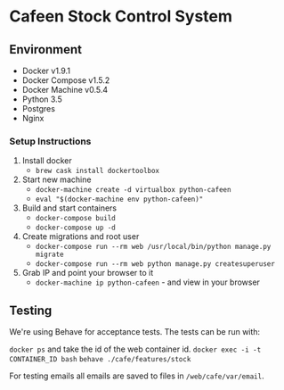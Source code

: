 # Cafeen Stock Control System

## Environment
- Docker v1.9.1
- Docker Compose v1.5.2
- Docker Machine v0.5.4
- Python 3.5
- Postgres
- Nginx

### Setup Instructions

1. Install docker
	- `brew cask install dockertoolbox`
2. Start new machine
	- `docker-machine create -d virtualbox python-cafeen`
	- `eval "$(docker-machine env python-cafeen)"`
3. Build and start containers
	- `docker-compose build`
	- `docker-compose up -d`
5. Create migrations and root user
	- `docker-compose run --rm web /usr/local/bin/python manage.py migrate`
	- `docker-compose run --rm web python manage.py createsuperuser`
6. Grab IP and point your browser to it
	- `docker-machine ip python-cafeen` - and view in your browser

## Testing

We're using Behave for acceptance tests. The tests can be run with:

`docker ps` and take the id of the web container id.
`docker exec -i -t CONTAINER_ID bash`
`behave ./cafe/features/stock`

For testing emails all emails are saved to files in `/web/cafe/var/email`.